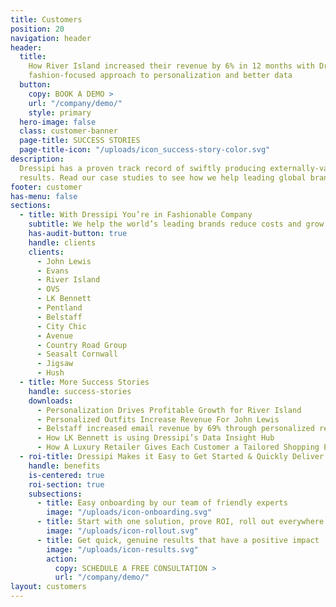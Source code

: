 ```yaml
---
title: Customers
position: 20
navigation: header
header:
  title:
    How River Island increased their revenue by 6% in 12 months with Dressipi’s
    fashion-focused approach to personalization and better data
  button:
    copy: BOOK A DEMO >
    url: "/company/demo/"
    style: primary
  hero-image: false
  class: customer-banner
  page-title: SUCCESS STORIES
  page-title-icon: "/uploads/icon_success-story-color.svg"
description:
  Dressipi has a proven track record of swiftly producing externally-validated
  results. Read our case studies to see how we help leading global brands.
footer: customer
has-menu: false
sections:
  - title: With Dressipi You’re in Fashionable Company
    subtitle: We help the world’s leading brands reduce costs and grow profitably
    has-audit-button: true
    handle: clients
    clients:
      - John Lewis
      - Evans
      - River Island
      - OVS
      - LK Bennett
      - Pentland
      - Belstaff
      - City Chic
      - Avenue
      - Country Road Group
      - Seasalt Cornwall
      - Jigsaw
      - Hush
  - title: More Success Stories
    handle: success-stories
    downloads:
      - Personalization Drives Profitable Growth for River Island
      - Personalized Outfits Increase Revenue For John Lewis
      - Belstaff increased email revenue by 69% through personalized recommendations
      - How LK Bennett is using Dressipi’s Data Insight Hub
      - How A Luxury Retailer Gives Each Customer a Tailored Shopping Experience
  - roi-title: Dressipi Makes it Easy to Get Started & Quickly Deliver ROI
    handle: benefits
    is-centered: true
    roi-section: true
    subsections:
      - title: Easy onboarding by our team of friendly experts
        image: "/uploads/icon-onboarding.svg"
      - title: Start with one solution, prove ROI, roll out everywhere
        image: "/uploads/icon-rollout.svg"
      - title: Get quick, genuine results that have a positive impact
        image: "/uploads/icon-results.svg"
        action:
          copy: SCHEDULE A FREE CONSULTATION >
          url: "/company/demo/"
layout: customers
---
```

